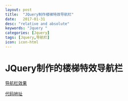 ```yaml
---
layout: post
title:  "JQuery制作楼梯特效导航栏"
date:   2017-01-31
desc: "relative and absolute"
keywords: "Jquery "
categories: [Jquery]
tags: [Jquery,导航栏]
icon: icon-html
---
```

# JQuery制作的楼梯特效导航栏
[导航栏效果](http://luzhanqing.cn/JQuery%20stair%20demo/index.html)

[代码地址](https://github.com/lililala92/lililala92.github.io/tree/master/JQuery%20stair%20demo)
